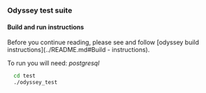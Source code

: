 ### Odyssey test suite

#### Build and run instructions
  Before you continue reading, please see and follow [odyssey build instructions](../README.md#Build - instructions).
    
  To run you will need:
  *postgresql*

```sh
  cd test
  ./odyssey_test
```
